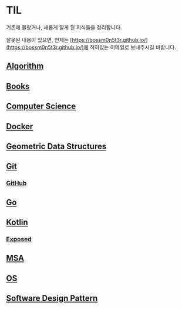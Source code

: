 # TIL

기존에 몰랐거나, 새롭게 알게 된 지식들을 정리합니다.

잘못된 내용이 있으면, 언제든 [https://bossm0n5t3r.github.io/](https://bossm0n5t3r.github.io/)에 적혀있는 이메일로 보내주시길 바랍니다.

## [Algorithm](./Algorithm/README.md)

## [Books](./Books/README.md)

## [Computer Science](./ComputerScience/README.md)

## [Docker](./Docker/README.md)

## [Geometric Data Structures](./GeometricDataStructures/README.md)

## [Git](./Git/README.md)

### [GitHub](./Git/GitHub/README.md)

## [Go](./Go/README.md)

## [Kotlin](./Kotlin/README.md)

### [Exposed](./Kotlin/Exposed/README.md)

## [MSA](./MSA/README.md)

## [OS](./OS/README.md)

## [Software Design Pattern](./SoftwareDesignPattern/README.md)
